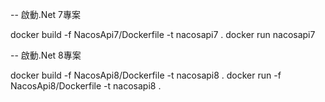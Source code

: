 -- 啟動.Net 7專案

docker build -f NacosApi7/Dockerfile -t nacosapi7 .
docker run nacosapi7


-- 啟動.Net 8專案

docker build -f NacosApi8/Dockerfile -t nacosapi8 .
docker run -f NacosApi8/Dockerfile -t nacosapi8 .
